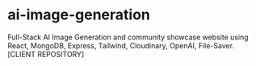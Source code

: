 # ai-image-generation
Full-Stack AI Image Generation and community showcase website using React, MongoDB, Express, Tailwind, Cloudinary, OpenAI, File-Saver. [CLIENT REPOSITORY]
